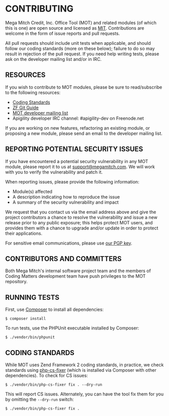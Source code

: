 # CONTRIBUTING

Mega Mitch Credit, Inc. Office Tool (MOT) and related modules (of which this is one) are open source and licensed
as [MIT](http://opensource.org/licenses/MIT). Contributions
are welcome in the form of issue reports and pull requests.

All pull requests should include unit tests when applicable, and should follow
our coding standards (more on these below); failure to do so may result in
rejection of the pull request. If you need help writing tests, please ask on the
developer mailing list and/or in IRC.

## RESOURCES

If you wish to contribute to MOT modules, please be sure to
read/subscribe to the following resources:

 -  [Coding Standards](https://github.com/zendframework/zf2/wiki/Coding-Standards)
 -  [ZF Git Guide](https://github.com/zendframework/zf2/blob/master/README-GIT.md)
 -  [MOT developer mailing list](http://bit.ly/apigility-dev)
 -  Apigility developer IRC channel: #apigility-dev on Freenode.net

If you are working on new features, refactoring an existing module, or proposing
a new module, please send an email to the developer mailing list.

## REPORTING POTENTIAL SECURITY ISSUES

If you have encountered a potential security vulnerability in any MOT
module, please report it to us at [support@megamitch.com](mailto:support@megamitch.com).
We will work with you to verify the vulnerability and patch it.

When reporting issues, please provide the following information:

- Module(s) affected
- A description indicating how to reproduce the issue
- A summary of the security vulnerability and impact

We request that you contact us via the email address above and give the project
contributors a chance to resolve the vulnerability and issue a new release prior
to any public exposure; this helps protect MOT users, and provides them
with a chance to upgrade and/or update in order to protect their applications.

For sensitive email communications, please use 
[our PGP key](http://megamitch.com/security-pgp-key.asc).

## CONTRIBUTORS AND COMMITTERS

Both Mega Mitch's internal software project team and the members of Coding Matters development
team have push privileges to the MOT repository.

## RUNNING TESTS

First, use [Composer](https://getcomposer.org) to install all dependencies:

```console
$ composer install
```

To run tests, use the PHPUnit executable installed by Composer:

```console
$ ./vendor/bin/phpunit
```

## CODING STANDARDS

While MOT uses Zend Framework 2 coding standards, in practice, we check
standards using [php-cs-fixer](https://github.com/fabpot/PHP-CS-Fixer) (which is
installed via Composer with other dependencies). To check for CS issues:

```console
$ ./vendor/bin/php-cs-fixer fix . --dry-run
```

This will report CS issues. Alternately, you can have the tool fix them for you
by omitting the `--dry-run` switch:

```console
$ ./vendor/bin/php-cs-fixer fix .
```